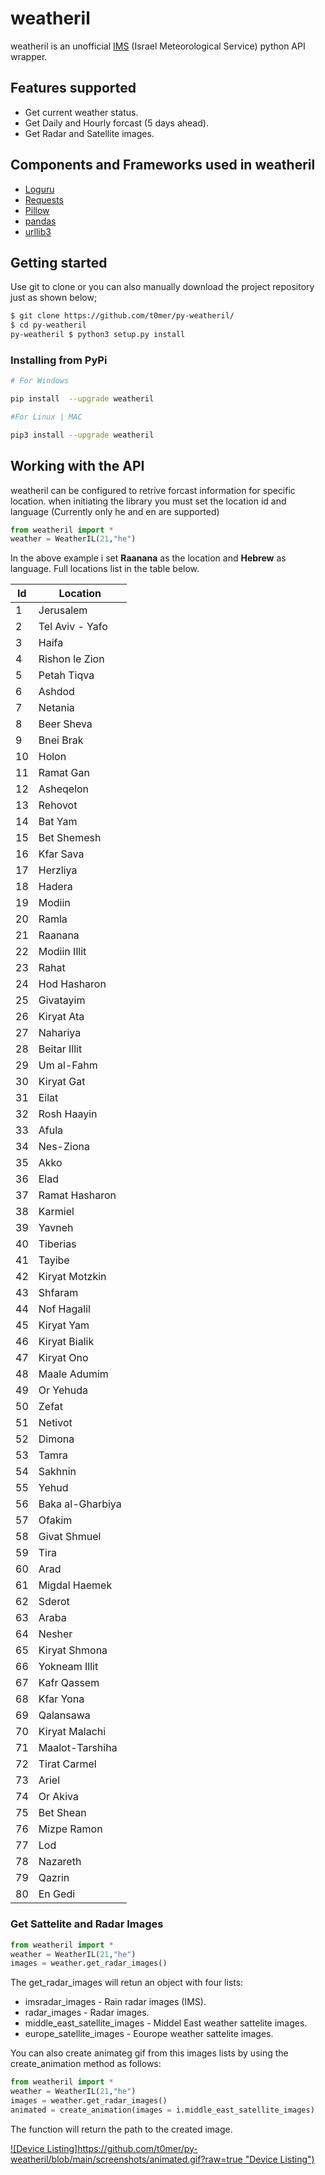 # weatheril
weatheril is an unofficial [IMS](https://ims.gov.il) (Israel Meteorological Service) python API wrapper.

## Features supported
* Get current weather status.
* Get Daily and Hourly forcast (5 days ahead).
* Get Radar and Satellite images.


## Components and Frameworks used in weatheril
* [Loguru](https://pypi.org/project/loguru/)
* [Requests ](https://pypi.org/project/requests/)
* [Pillow](https://pypi.org/project/Pillow/)
* [pandas](https://pypi.org/project/pandas/)
* [urllib3](https://pypi.org/project/urllib3/)


## Getting started

Use git to clone or you can also manually download the project repository just as shown below;

```bash
$ git clone https://github.com/t0mer/py-weatheril/
$ cd py-weatheril
py-weatheril $ python3 setup.py install 
```

### Installing from PyPi

```bash
# For Windows 

pip install  --upgrade weatheril

#For Linux | MAC 

pip3 install --upgrade weatheril
```

## Working with the API

weatheril can be configured to retrive forcast information for specific location. when initiating the library you must set the location id and language (Currently only he and en are supported)

```python
from weatheril import *
weather = WeatherIL(21,"he")
```

In the above example i set **Raanana** as the location and **Hebrew** as language. Full locations list in the table below.



| Id | Location |
| ------------ | ----------- |
| 1| Jerusalem| 
| 2| Tel Aviv - Yafo| 
| 3| Haifa| 
| 4| Rishon le Zion| 
| 5| Petah Tiqva| 
| 6| Ashdod| 
| 7| Netania| 
| 8| Beer Sheva| 
| 9| Bnei Brak| 
| 10| Holon| 
| 11| Ramat Gan| 
| 12| Asheqelon| 
| 13| Rehovot| 
| 14| Bat Yam| 
| 15| Bet Shemesh| 
| 16| Kfar Sava| 
| 17| Herzliya| 
| 18| Hadera| 
| 19| Modiin| 
| 20| Ramla| 
| 21| Raanana| 
| 22| Modiin Illit| 
| 23| Rahat| 
| 24| Hod Hasharon| 
| 25| Givatayim| 
| 26| Kiryat Ata| 
| 27| Nahariya| 
| 28| Beitar Illit| 
| 29| Um al-Fahm| 
| 30| Kiryat Gat| 
| 31| Eilat| 
| 32| Rosh Haayin| 
| 33| Afula| 
| 34| Nes-Ziona| 
| 35| Akko| 
| 36| Elad| 
| 37| Ramat Hasharon| 
| 38| Karmiel| 
| 39| Yavneh| 
| 40| Tiberias| 
| 41| Tayibe| 
| 42| Kiryat Motzkin| 
| 43| Shfaram| 
| 44| Nof Hagalil| 
| 45| Kiryat Yam| 
| 46| Kiryat Bialik| 
| 47| Kiryat Ono| 
| 48| Maale Adumim| 
| 49| Or Yehuda| 
| 50| Zefat| 
| 51| Netivot| 
| 52| Dimona| 
| 53| Tamra| ,
| 54| Sakhnin| 
| 55| Yehud| 
| 56| Baka al-Gharbiya| 
| 57| Ofakim| 
| 58| Givat Shmuel| 
| 59| Tira| 
| 60| Arad| 
| 61| Migdal Haemek| 
| 62| Sderot| 
| 63| Araba| 
| 64| Nesher| 
| 65| Kiryat Shmona| 
| 66| Yokneam Illit| 
| 67| Kafr Qassem| 
| 68| Kfar Yona| 
| 69| Qalansawa| 
| 70| Kiryat Malachi| 
| 71| Maalot-Tarshiha| 
| 72| Tirat Carmel| 
| 73| Ariel| 
| 74| Or Akiva| 
| 75| Bet Shean| 
| 76| Mizpe Ramon| 
| 77| Lod| 
| 78| Nazareth| 
| 79| Qazrin| 
| 80| En Gedi| 


### Get Sattelite and Radar Images

```python
from weatheril import *
weather = WeatherIL(21,"he")
images = weather.get_radar_images()
```
The get_radar_images will retun an object with four lists:
* imsradar_images - Rain radar images (IMS).
* radar_images - Radar images.
* middle_east_satellite_images - Middel East weather sattelite images.
* europe_satellite_images - Eourope weather sattelite images.

You can also create animateg gif from this images lists by using the create_animation method as follows:

```python
from weatheril import *
weather = WeatherIL(21,"he")
images = weather.get_radar_images()
animated = create_animation(images = i.middle_east_satellite_images)
```
The function will return the path to the created image.

[![Device Listing]https://github.com/t0mer/py-weatheril/blob/main/screenshots/animated.gif?raw=true "Device Listing")](https://github.com/t0mer/py-weatheril/blob/main/screenshots/animated.gif?raw=true "Device Listing")
